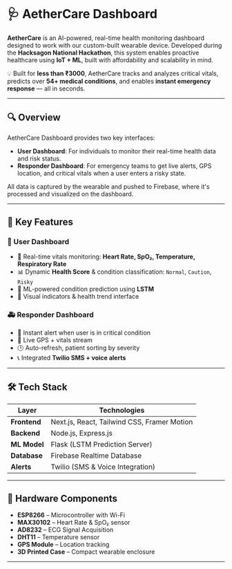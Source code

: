 # 🩺 AetherCare Dashboard

**AetherCare** is an AI-powered, real-time health monitoring dashboard designed to work with our custom-built wearable device. Developed during the **Hacksagon National Hackathon**, this system enables proactive healthcare using **IoT + ML**, built with affordability and scalability in mind.

💡 Built for **less than ₹3000**, AetherCare tracks and analyzes critical vitals, predicts over **54+ medical conditions**, and enables **instant emergency response** — all in seconds.

---

## 🔍 Overview

AetherCare Dashboard provides two key interfaces:

- **User Dashboard**: For individuals to monitor their real-time health data and risk status.
- **Responder Dashboard**: For emergency teams to get live alerts, GPS location, and critical vitals when a user enters a risky state.

All data is captured by the wearable and pushed to Firebase, where it's processed and visualized on the dashboard.

---

## 🧠 Key Features

### 🧍 User Dashboard
- 🔴 Real-time vitals monitoring: **Heart Rate, SpO₂, Temperature, Respiratory Rate**
- 📊 Dynamic **Health Score** & condition classification: `Normal`, `Caution`, `Risky`
- 🤖 ML-powered condition prediction using **LSTM**
- 🔔 Visual indicators & health trend interface

### 🚑 Responder Dashboard
- 🚨 Instant alert when user is in critical condition
- 📍 Live GPS + vitals stream
- 🕒 Auto-refresh, patient sorting by severity
- 📞 Integrated **Twilio SMS + voice alerts**

---

## 🛠️ Tech Stack

| Layer        | Technologies                               |
|--------------|---------------------------------------------|
| **Frontend** | Next.js, React, Tailwind CSS, Framer Motion |
| **Backend**  | Node.js, Express.js                         |
| **ML Model** | Flask (LSTM Prediction Server)              |
| **Database** | Firebase Realtime Database                  |
| **Alerts**   | Twilio (SMS & Voice Integration)            |

---

## 🧪 Hardware Components

- **ESP8266** – Microcontroller with Wi-Fi
- **MAX30102** – Heart Rate & SpO₂ sensor
- **AD8232** – ECG Signal Acquisition
- **DHT11** – Temperature sensor
- **GPS Module** – Location tracking
- **3D Printed Case** – Compact wearable enclosure

---



